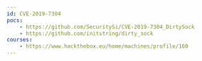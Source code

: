```yaml
---
id: CVE-2019-7304
pocs:
    - https://github.com/SecuritySi/CVE-2019-7304_DirtySock
    - https://github.com/initstring/dirty_sock
courses:
    - https://www.hackthebox.eu/home/machines/profile/160
---
```


